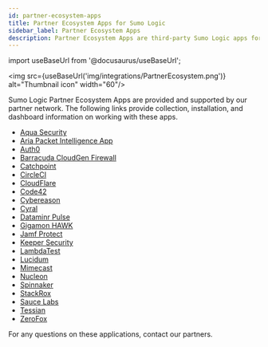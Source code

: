 ```yaml
---
id: partner-ecosystem-apps
title: Partner Ecosystem Apps for Sumo Logic
sidebar_label: Partner Ecosystem Apps
description: Partner Ecosystem Apps are third-party Sumo Logic apps for partners including Auth0, Barracuda CloudGen Firewall, CircleCI, CloudFlare, Code42, Cybereason, and more.
---
```


import useBaseUrl from '@docusaurus/useBaseUrl';

<img src={useBaseUrl('img/integrations/PartnerEcosystem.png')} alt="Thumbnail icon" width="60"/>

Sumo Logic Partner Ecosystem Apps are provided and supported by our partner network. The following links provide collection, installation, and dashboard information on working with these apps.
* [Aqua Security](https://github.com/aquasecurity/Sumo-Logic-App/)  
* [Aria Packet Intelligence App](https://www.ariacybersecurity.com/aria-packet-intelligence-app/)
* [Auth0](https://auth0.com/docs/logs/streams/sumo-logic-dashboard)
* [Barracuda CloudGen Firewall](https://campus.barracuda.com/product/cloudgenfirewall/doc/91132156/sumo-logic-integration/)
* [Catchpoint](https://github.com/catchpoint/Integrations.SumoLogic/blob/main/README.md)
* [CircleCI](https://circleci.com/docs/sumo-logic-integration/)
* [CloudFlare](https://developers.cloudflare.com/fundamentals/data-products/analytics-integrations/sumo-logic)
* [Code42](https://support.code42.com/hc/en-us/articles/14827618219671-Integrate-Code42-with-Sumo-Logic)
* [Cybereason](https://github.com/SumoLogic/sumologic-public-partner-apps/tree/master/Cybereason)
* [Cyral](https://github.com/SumoLogic/sumologic-public-partner-apps/tree/master/Cyral)
* [Dataminr Pulse](https://github.com/SumoLogic/sumologic-public-partner-apps/tree/master/DataminrPulse)
* [Gigamon HAWK](https://github.com/SumoLogic/sumologic-public-partner-apps/tree/master/Gigamon_HAWK)
* [Jamf Protect](https://github.com/SumoLogic/sumologic-public-partner-apps/tree/master/JamfProtect)
* [Keeper Security](https://docs.keeper.io/en/v/enterprise-guide/event-reporting/sumo-logic)
* [LambdaTest](https://github.com/SumoLogic/sumologic-public-partner-apps/tree/master/LambdaTest)
* [Lucidum](https://github.com/SumoLogic/sumologic-public-partner-apps/tree/master/Lucidum)
* [Mimecast](https://github.com/SumoLogic/sumologic-public-partner-apps/tree/master/Tessian)
* [Nucleon](https://github.com/SumoLogic/sumologic-public-partner-apps/tree/master/Nucleon)
* [Spinnaker](https://docs.armory.io/armory-enterprise/armory-admin/observe/integrations-sumologic/)
* [StackRox](https://cdn.stackrox.io/integrations/sumologic-stackrox-app.pdf)
* [Sauce Labs](https://docs.saucelabs.com/basics/integrations/sumo/)
* [Tessian](https://github.com/SumoLogic/sumologic-public-partner-apps/tree/master/Tessian)
* <a href="/files/zerofox-integrations.pdf" target="_blank">ZeroFox</a>

For any questions on these applications, contact our partners.
